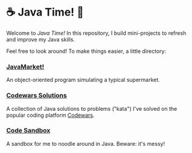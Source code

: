 :coffee: Java Time! :tada:
=================================================

Welcome to _Java Time!_ In this repository, I build mini-projects to refresh and improve my Java skills.

Feel free to look around! To make things easier, a little directory: 

### [JavaMarket!](./java-market)
An object-oriented program simulating a typical supermarket.

### [Codewars Solutions](./codewars-solutions)
A collection of Java solutions to problems ("kata") I've solved on the popular coding platform [Codewars](http://codewars.com).

### [Code Sandbox](./code-sandbox)
A sandbox for me to noodle around in Java. Beware: it's messy!